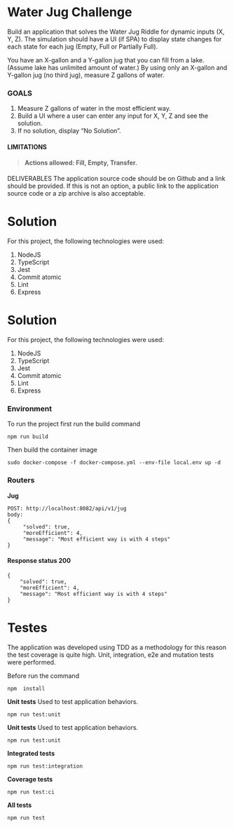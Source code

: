 # Water Jug Challenge
Build an application that solves the Water Jug Riddle for dynamic inputs (X, Y, Z). The
simulation should have a UI (if SPA) to display state changes for each state for each jug
(Empty, Full or Partially Full).

You have an X-gallon and a Y-gallon jug that you can fill from a lake. (Assume lake has unlimited amount
of water.) By using only an X-gallon and Y-gallon jug (no third jug), measure Z gallons of water.


### GOALS
1. Measure Z gallons of water in the most efficient way.
2. Build a UI where a user can enter any input for X, Y, Z and see the solution.
3. If no solution, display “No Solution”.

####  LIMITATIONS

> ####  Actions allowed: Fill, Empty, Transfer.
DELIVERABLES
The application source code should be on Github and a link should be provided. If this is not an
option, a public link to the application source code or a zip archive is also acceptable.

# Solution
For this project, the following technologies were used:

 1. NodeJS
 2. TypeScript
 3. Jest
 4. Commit atomic
 5. Lint
 6. Express

# Solution
For this project, the following technologies were used:

 1. NodeJS
 2. TypeScript
 3. Jest
 4. Commit atomic
 5. Lint
 6. Express


### Environment

To run the project first run the build command

    npm run build
   
Then build the container image

    sudo docker-compose -f docker-compose.yml --env-file local.env up -d


### Routers

**Jug**

    POST: http://localhost:8082/api/v1/jug
    body:
    {
         "solved": true,
         "moreEfficient": 4,
         "message": "Most efficient way is with 4 steps"
    }

#### Response status 200

    {
        "solved": true,
        "moreEfficient": 4,
        "message": "Most efficient way is with 4 steps"
    }




# Testes

The application was developed using TDD as a methodology for this reason the test coverage is quite high. Unit, integration, e2e and mutation tests were performed.

Before run the command
   
    npm  install


**Unit tests**
Used to test application behaviors.

    npm run test:unit


**Unit tests**
Used to test application behaviors.

    npm run test:unit

**Integrated tests**

    npm run test:integration

**Coverage tests**

    npm run test:ci

**All tests**

    npm run test




